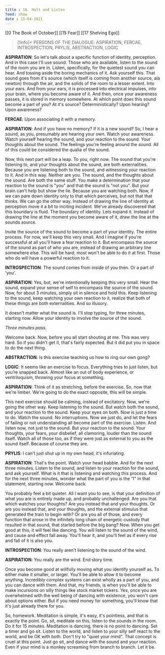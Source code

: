 ```yaml
---
title : 16. Halt and Listen
feed: show
date : 15-04-2021
---
```


[[0 The Book of October]] [[15 Fear]] [[17 Shelving Ego]]

> [!info]+ PERSONS OF THE DIALOGUE:
> ASPIRATION, FERCAE, INTROSPECTION, PRYLIS, ABSTRACTION, LOGIC

**ASPIRATION**: So let's talk about a specific function of identity, perception. And in this case I'll use sound. Those who are available, listen to the sound of the room you are in. Listen, specifically, for the quietest sound you can hear. And tossing aside the boring mechanics of it. Ask yourself this. That sound goes from it's source (which itself is coming from another source, ala newton) through the air, and the solids of the room to a lesser extent. Into your ears. And from your ears, it is processed into electrical impulses, into your brain, where you become aware of it. And then, once your awareness passes, it is stored in memory somewhere. At which point does this sound become a part of you? At it's source? Deterministically? Upon hearing? Upon awareness?

**FERCAE**: Upon associating it with a memory.

**ASPIRATION**: And if you have no memory? If it is a new sound? So, I hear a sound, as you, presumably are hearing your own. Watch your awareness. Watch yourself hearing the sound, and your reaction to the sound. Your thoughts about the sound. The feelings you're feeling around the sound. All of this could be considered the qualia of the sound.

Now, this next part will be a leap. To you, right now. The sound that you're listening to, and your thoughts about the sound, are both externalities. Because you are listening both to the sound, and witnessing your reaction to it. And in this way. Neither are you. The sound, and the thoughts about the sound. Are both the same stuff. You make a determination that your reaction to the sound is "you" and that the sound is "not you". But your brain can't help but show the lie. Because you are watching both. Now, if we can pare down identity only to that which perceives, but not that that thinks. We can go the other way. Instead of drawing the line of identity at perception move it a bit to inciting incident. We've already discovered that this boundary is fluid. The boundary of identity. Lets expand it. Instead of drawing the line at the moment you become aware of it, draw the line at the sounds source.

Invite the source of the sound to become a part of your identity. The entire process. For now, we'll keep this very small. And I imagine if you're successful at all you'll have a fear reaction to it. But encompass the source of the sound as part of who you are, instead of drawing an arbitrary line somewhere else. This will be hard, most won't be able to do it at first. Those who do will have a powerful reaction to it.

**INTROSPECTION**: The sound comes from inside of you then. Or a part of 'you'.

**ASPIRATION**: Yes, but, we're intentionally keeping this very small. Hear the sound, expand your sense of self to encompass the source of the sound. Now, for about 3 minutes, simply sit in silence and hold this. Keep listening to the sound, keep watching your own reaction to it, realize that both of these things are both externalities. And so illusory.

It doesn't matter what the sound is. I'll stop typing, for three minutes, starting now. Allow your identity to involve the source of the sound.

_Three minutes pass._

Welcome back. Now, before you all start shouting at me. This was very hard. So if you didn't get it, that's fairly expected. But it did put you in space to do the next thing.

**ABSTRACTION**: Is this exercise teaching us how to ring our own gong?

**LOGIC**: It seems like an exercise to focus. Everything tries to just listen, but you’re snapped back. Almost like an out of body experience, or ventriloquism, throwing your focus at something.

**ASPIRATION**: Think of it as stretching, before the exercise. So, now that we're limber. We're going to do the exact opposite, this will be simple.

This next exercise should be calming, instead of excitatory. Now, we're going the other way. Keep listening to the sound. But watch both the sound, and your reaction to the sound. Keep your eyes on both. Now is just a time to do. Watch the sound. No interruptions. Now we just do, and let the fears of failing or not understanding all become part of the exercise. Listen. And listen now, not just to the sound. But your reaction to the sound. Your thoughts, your fears, your disbelief, all clamoring, louder than the sound itself. Watch all of those too, as if they were just as external to you as the sound itself. Because of course they are.

**PRYLIS**: I can't just shut up in my own head, it's infuriating.

**ASPIRATION**: That's the point. Watch your head babble. And for the next three minutes. Listen to the sound, and listen to your reaction for the sound, and ask yourself. What is it that is listening and watching this process. And for the next three minutes, wonder what the part of you is the "I" in that statement, starting now. Welcome back.

You probably feel a bit quieter. All I want you to see, is that your definition of what you are is entirely made up, and probably unchallenged. Are you that which watches your thoughts? Are you instead that and your thoughts. Or are you instead that, and your thoughts, and the external stimulus that generated the train to begin with? Or are you all of those, and every function that arose in the infinitely long chain of energetic custody that resulted in that sound, that started before the big bang? Now. When you get good at this, it will feel like dancing. You will listen to the sound of the wind, and cause and effect fall away. You'll hear it, and you'll feel as if every rise and fall of it is also you.

**INTROSPECTION**: You really aren't listening to the sound of the wind.

**ASPIRATION**: You really are the wind. End story time.

Once you become good at willfully moving what you identify yourself as. To either make it smaller, or larger. You'll be able to allow it to become anything. Incredibly complex systems can exist wholly as a part of you, and you can dance with them. And that, my friends, is when you'll be able to make incursions on silly things like stock market tickers. Yes, once you are overwhelmed with the well being of dancing with existence, you won't care about options either. But if you need money for something, you'll know that it's just already there for you.

So, homework. Meditation is simple, it's easy, it's pointless, and that is exactly the point. Go, sit, meditate on this, listen to the sounds in the room. Do it for 15 minutes. Meditation is dancing, there is no point to dancing. Set a timer and go sit. Listen to the world, and listen to your silly self react to the world, and be OK with both. Don't try to "quiet your mind". That concept is cruel at this point. Just go sit, and dance with the sound and your reaction. Even if your mind is a monkey screaming from branch to branch. Let it be.
